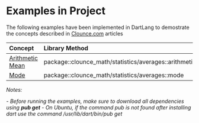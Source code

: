 # Examples in Project

The following examples have been implemented in DartLang to demostrate the concepts described in [Clounce.com](https://www.clounce.com/) articles

| Concept | Library Method | Example |
|:---------|:----------------|:---------|
| [Arithmetic Mean](http://www.clounce.com/mathematics/arithmetic_mean) | package::clounce_math/statistics/averages::arithmeticMean | dart arithmetic_mean.dart |
| [Mode](http://www.clounce.com/mathematics/mode) | package::clounce_math/statistics/averages::mode | dart mode.dart |

*Notes:*

*- Before running the examples, make sure to download all dependencies using **pub get***
*- On Ubuntu, if the command pub is not found after installing dart use the command /usr/lib/dart/bin/pub get*